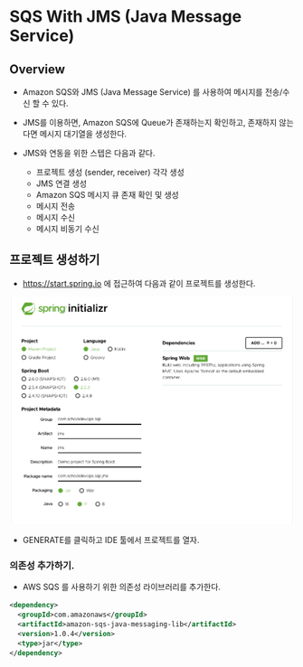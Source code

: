 # SQS With JMS (Java Message Service)

## Overview 

- Amazon SQS와 JMS (Java Message Service) 를 사용하여 메시지를 전송/수신 할 수 있다. 
- JMS를 이용하면, Amazon SQS에 Queue가 존재하는지 확인하고, 존재하지 않는다면 메시지 대기열을 생성한다. 

- JMS와 연동을 위한 스텝은 다음과 같다. 
  - 프로젝트 생성 (sender, receiver) 각각 생성
  - JMS 연결 생성
  - Amazon SQS 메시지 큐 존재 확인 및 생성
  - 메시지 전송
  - 메시지 수신
  - 메시지 비동기 수신

## 프로젝트 생성하기 

- https://start.spring.io 에 접근하여 다음과 같이 프로젝트를 생성한다. 

![spring-project](imgs/spring_project.png)

- GENERATE를 클릭하고 IDE 툴에서 프로젝트를 열자. 

### 의존성 추가하기. 

- AWS SQS 를 사용하기 위한 의존성 라이브러리를 추가한다. 

```xml
<dependency>
  <groupId>com.amazonaws</groupId>
  <artifactId>amazon-sqs-java-messaging-lib</artifactId>
  <version>1.0.4</version>
  <type>jar</type>
</dependency>
```

  